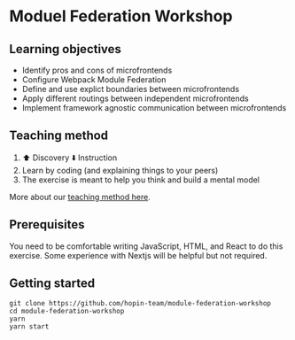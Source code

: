# Moduel Federation Workshop

## Learning objectives

- Identify pros and cons of microfrontends
- Configure Webpack Module Federation
- Define and use explict boundaries between microfrontends
- Apply different routings between independent microfrontends
- Implement framework agnostic communication between microfrontends

## Teaching method

1. ⬆️ Discovery ⬇️ Instruction
2. Learn by coding (and explaining things to your peers)
3. The exercise is meant to help you think and build a mental model

More about our [teaching method here](https://reactgraphql.academy/blog/react-graphql-academy-teaching-method/).

## Prerequisites

You need to be comfortable writing JavaScript, HTML, and React to do this exercise. Some experience with Nextjs will be helpful but not required.

## Getting started

```console
git clone https://github.com/hopin-team/module-federation-workshop
cd module-federation-workshop
yarn
yarn start
```

